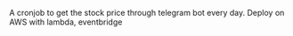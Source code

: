 A cronjob to get the stock price through telegram bot every day.
Deploy on AWS with lambda, eventbridge
